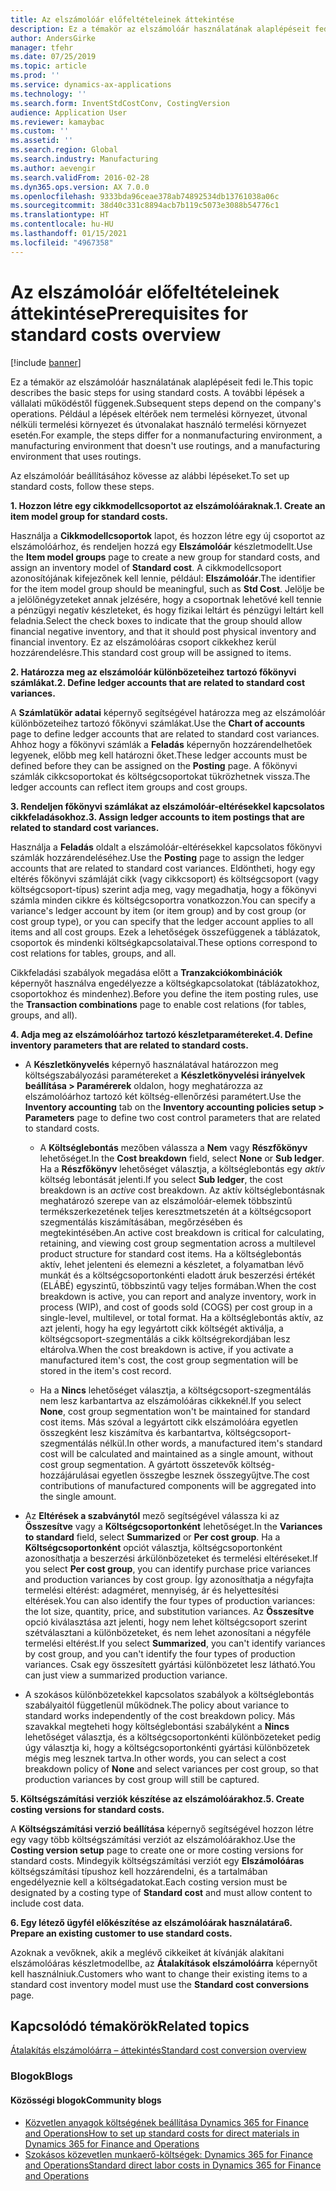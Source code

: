 ```yaml
---
title: Az elszámolóár előfeltételeinek áttekintése
description: Ez a témakör az elszámolóár használatának alaplépéseit fedi le.
author: AndersGirke
manager: tfehr
ms.date: 07/25/2019
ms.topic: article
ms.prod: ''
ms.service: dynamics-ax-applications
ms.technology: ''
ms.search.form: InventStdCostConv, CostingVersion
audience: Application User
ms.reviewer: kamaybac
ms.custom: ''
ms.assetid: ''
ms.search.region: Global
ms.search.industry: Manufacturing
ms.author: aevengir
ms.search.validFrom: 2016-02-28
ms.dyn365.ops.version: AX 7.0.0
ms.openlocfilehash: 9333bda96ceae378ab74892534db13761038a06c
ms.sourcegitcommit: 38d40c331c8894acb7b119c5073e3088b54776c1
ms.translationtype: HT
ms.contentlocale: hu-HU
ms.lasthandoff: 01/15/2021
ms.locfileid: "4967358"
---
```

# <a name="prerequisites-for-standard-costs-overview"></a><span data-ttu-id="37631-103">Az elszámolóár előfeltételeinek áttekintése</span><span class="sxs-lookup"><span data-stu-id="37631-103">Prerequisites for standard costs overview</span></span>

[!include [banner](../includes/banner.md)]

<span data-ttu-id="37631-104">Ez a témakör az elszámolóár használatának alaplépéseit fedi le.</span><span class="sxs-lookup"><span data-stu-id="37631-104">This topic describes the basic steps for using standard costs.</span></span> <span data-ttu-id="37631-105">A további lépések a vállalati működéstől függenek.</span><span class="sxs-lookup"><span data-stu-id="37631-105">Subsequent steps depend on the company's operations.</span></span> <span data-ttu-id="37631-106">Például a lépések eltérőek nem termelési környezet, útvonal nélküli termelési környezet és útvonalakat használó termelési környezet esetén.</span><span class="sxs-lookup"><span data-stu-id="37631-106">For example, the steps differ for a nonmanufacturing environment, a manufacturing environment that doesn't use routings, and a manufacturing environment that uses routings.</span></span> 

<span data-ttu-id="37631-107">Az elszámolóár beállításához kövesse az alábbi lépéseket.</span><span class="sxs-lookup"><span data-stu-id="37631-107">To set up standard costs, follow these steps.</span></span>

<span data-ttu-id="37631-108">**1. Hozzon létre egy cikkmodellcsoportot az elszámolóáraknak.**</span><span class="sxs-lookup"><span data-stu-id="37631-108">**1. Create an item model group for standard costs.**</span></span>

<span data-ttu-id="37631-109">Használja a **Cikkmodellcsoportok** lapot, és hozzon létre egy új csoportot az elszámolóárhoz, és rendeljen hozzá egy **Elszámolóár** készletmodellt.</span><span class="sxs-lookup"><span data-stu-id="37631-109">Use the **Item model groups** page to create a new group for standard costs, and assign an inventory model of **Standard cost**.</span></span> <span data-ttu-id="37631-110">A cikkmodellcsoport azonosítójának kifejezőnek kell lennie, például: **Elszámolóár**.</span><span class="sxs-lookup"><span data-stu-id="37631-110">The identifier for the item model group should be meaningful, such as **Std Cost**.</span></span> <span data-ttu-id="37631-111">Jelölje be a jelölőnégyzeteket annak jelzésére, hogy a csoportnak lehetővé kell tennie a pénzügyi negatív készleteket, és hogy fizikai leltárt és pénzügyi leltárt kell feladnia.</span><span class="sxs-lookup"><span data-stu-id="37631-111">Select the check boxes to indicate that the group should allow financial negative inventory, and that it should post physical inventory and financial inventory.</span></span> <span data-ttu-id="37631-112">Ez az elszámolóáras csoport cikkekhez kerül hozzárendelésre.</span><span class="sxs-lookup"><span data-stu-id="37631-112">This standard cost group will be assigned to items.</span></span>

<span data-ttu-id="37631-113">**2. Határozza meg az elszámolóár különbözeteihez tartozó főkönyvi számlákat.**</span><span class="sxs-lookup"><span data-stu-id="37631-113">**2. Define ledger accounts that are related to standard cost variances.**</span></span> 

<span data-ttu-id="37631-114">A **Számlatükör adatai** képernyő segítségével határozza meg az elszámolóár különbözeteihez tartozó főkönyvi számlákat.</span><span class="sxs-lookup"><span data-stu-id="37631-114">Use the **Chart of accounts** page to define ledger accounts that are related to standard cost variances.</span></span> <span data-ttu-id="37631-115">Ahhoz hogy a főkönyvi számlák a **Feladás** képernyőn hozzárendelhetőek legyenek, előbb meg kell határozni őket.</span><span class="sxs-lookup"><span data-stu-id="37631-115">These ledger accounts must be defined before they can be assigned on the **Posting** page.</span></span> <span data-ttu-id="37631-116">A főkönyvi számlák cikkcsoportokat és költségcsoportokat tükrözhetnek vissza.</span><span class="sxs-lookup"><span data-stu-id="37631-116">The ledger accounts can reflect item groups and cost groups.</span></span>

<span data-ttu-id="37631-117">**3. Rendeljen főkönyvi számlákat az elszámolóár-eltérésekkel kapcsolatos cikkfeladásokhoz.**</span><span class="sxs-lookup"><span data-stu-id="37631-117">**3. Assign ledger accounts to item postings that are related to standard cost variances.**</span></span> 

<span data-ttu-id="37631-118">Használja a **Feladás** oldalt a elszámolóár-eltérésekkel kapcsolatos főkönyvi számlák hozzárendeléséhez.</span><span class="sxs-lookup"><span data-stu-id="37631-118">Use the **Posting** page to assign the ledger accounts that are related to standard cost variances.</span></span> <span data-ttu-id="37631-119">Eldöntheti, hogy egy eltérés főkönyvi számláját cikk (vagy cikkcsoport) és költségcsoport (vagy költségcsoport-típus) szerint adja meg, vagy megadhatja, hogy a főkönyvi számla minden cikkre és költségcsoportra vonatkozzon.</span><span class="sxs-lookup"><span data-stu-id="37631-119">You can specify a variance's ledger account by item (or item group) and by cost group (or cost group type), or you can specify that the ledger account applies to all items and all cost groups.</span></span> <span data-ttu-id="37631-120">Ezek a lehetőségek összefüggenek a táblázatok, csoportok és mindenki költségkapcsolataival.</span><span class="sxs-lookup"><span data-stu-id="37631-120">These options correspond to cost relations for tables, groups, and all.</span></span> 

<span data-ttu-id="37631-121">Cikkfeladási szabályok megadása előtt a **Tranzakciókombinációk** képernyőt használva engedélyezze a költségkapcsolatokat (táblázatokhoz, csoportokhoz és mindenhez).</span><span class="sxs-lookup"><span data-stu-id="37631-121">Before you define the item posting rules, use the **Transaction combinations** page to enable cost relations (for tables, groups, and all).</span></span>

<span data-ttu-id="37631-122">**4. Adja meg az elszámolóárhoz tartozó készletparamétereket.**</span><span class="sxs-lookup"><span data-stu-id="37631-122">**4. Define inventory parameters that are related to standard costs.**</span></span> 

-  <span data-ttu-id="37631-123">A **Készletkönyvelés** képernyő használatával határozzon meg költségszabályozási paramétereket a **Készletkönyvelési irányelvek beállítása > Paramérerek** oldalon, hogy meghatározza az elszámolóárhoz tartozó két költség-ellenőrzési paramétert.</span><span class="sxs-lookup"><span data-stu-id="37631-123">Use the **Inventory accounting** tab on the **Inventory accounting policies setup > Parameters** page to define two cost control parameters that are related to standard costs.</span></span>

    -  <span data-ttu-id="37631-124">A **Költséglebontás** mezőben válassza a **Nem** vagy **Részfőkönyv** lehetőséget.</span><span class="sxs-lookup"><span data-stu-id="37631-124">In the **Cost breakdown** field, select **None** or **Sub ledger**.</span></span> <span data-ttu-id="37631-125">Ha a **Részfőkönyv** lehetőséget választja, a költséglebontás egy *aktív* költség lebontását jelenti.</span><span class="sxs-lookup"><span data-stu-id="37631-125">If you select **Sub ledger**, the cost breakdown is an *active* cost breakdown.</span></span> <span data-ttu-id="37631-126">Az aktív költséglebontásnak meghatározó szerepe van az elszámolóár-elemek többszintű termékszerkezetének teljes keresztmetszetén át a költségcsoport szegmentálás kiszámításában, megőrzésében és megtekintésében.</span><span class="sxs-lookup"><span data-stu-id="37631-126">An active cost breakdown is critical for calculating, retaining, and viewing cost group segmentation across a multilevel product structure for standard cost items.</span></span> <span data-ttu-id="37631-127">Ha a költséglebontás aktív, lehet jelenteni és elemezni a készletet, a folyamatban lévő munkát és a költségcsoportonkénti eladott áruk beszerzési értékét (ELÁBÉ) egyszintű, többszintű vagy teljes formában.</span><span class="sxs-lookup"><span data-stu-id="37631-127">When the cost breakdown is active, you can report and analyze inventory, work in process (WIP), and cost of goods sold (COGS) per cost group in a single-level, multilevel, or total format.</span></span> <span data-ttu-id="37631-128">Ha a költséglebontás aktív, az azt jelenti, hogy ha egy legyártott cikk költségét aktiválja, a költségcsoport-szegmentálás a cikk költségrekordjában lesz eltárolva.</span><span class="sxs-lookup"><span data-stu-id="37631-128">When the cost breakdown is active, if you activate a manufactured item's cost, the cost group segmentation will be stored in the item's cost record.</span></span> 

    -  <span data-ttu-id="37631-129">Ha a **Nincs** lehetőséget választja, a költségcsoport-szegmentálás nem lesz karbantartva az elszámolóáras cikkeknél.</span><span class="sxs-lookup"><span data-stu-id="37631-129">If you select **None**, cost group segmentation won't be maintained for standard cost items.</span></span> <span data-ttu-id="37631-130">Más szóval a legyártott cikk elszámolóára egyetlen összegként lesz kiszámítva és karbantartva, költségcsoport-szegmentálás nélkül.</span><span class="sxs-lookup"><span data-stu-id="37631-130">In other words, a manufactured item's standard cost will be calculated and maintained as a single amount, without cost group segmentation.</span></span> <span data-ttu-id="37631-131">A gyártott összetevők költség-hozzájárulásai egyetlen összegbe lesznek összegyűjtve.</span><span class="sxs-lookup"><span data-stu-id="37631-131">The cost contributions of manufactured components will be aggregated into the single amount.</span></span>

-  <span data-ttu-id="37631-132">Az **Eltérések a szabványtól** mező segítségével válassza ki az **Összesítve** vagy a **Költségcsoportonként** lehetőséget.</span><span class="sxs-lookup"><span data-stu-id="37631-132">In the **Variances to standard** field, select **Summarized** or **Per cost group**.</span></span> <span data-ttu-id="37631-133">Ha a **Költségcsoportonként** opciót választja, költségcsoportonként azonosíthatja a beszerzési árkülönbözeteket és termelési eltéréseket.</span><span class="sxs-lookup"><span data-stu-id="37631-133">If you select **Per cost group**, you can identify purchase price variances and production variances by cost group.</span></span> <span data-ttu-id="37631-134">Így azonosíthatja a négyfajta termelési eltérést: adagméret, mennyiség, ár és helyettesítési eltérések.</span><span class="sxs-lookup"><span data-stu-id="37631-134">You can also identify the four types of production variances: the lot size, quantity, price, and substitution variances.</span></span> <span data-ttu-id="37631-135">Az **Összesítve** opció kiválasztása azt jelenti, hogy nem lehet költségcsoport szerint szétválasztani a különbözeteket, és nem lehet azonosítani a négyféle termelési eltérést.</span><span class="sxs-lookup"><span data-stu-id="37631-135">If you select **Summarized**, you can't identify variances by cost group, and you can't identify the four types of production variances.</span></span> <span data-ttu-id="37631-136">Csak egy összesített gyártási különbözetet lesz látható.</span><span class="sxs-lookup"><span data-stu-id="37631-136">You can just view a summarized production variance.</span></span>

-  <span data-ttu-id="37631-137">A szokásos különbözetekkel kapcsolatos szabályok a költséglebontás szabályaitól függetlenül működnek.</span><span class="sxs-lookup"><span data-stu-id="37631-137">The policy about variance to standard works independently of the cost breakdown policy.</span></span> <span data-ttu-id="37631-138">Más szavakkal megteheti hogy költséglebontási szabályként a **Nincs** lehetőséget választja, és a költségcsoportonkénti különbözeteket pedig úgy választja ki, hogy a költségcsoportonkénti gyártási különbözetek mégis meg lesznek tartva.</span><span class="sxs-lookup"><span data-stu-id="37631-138">In other words, you can select a cost breakdown policy of **None** and select variances per cost group, so that production variances by cost group will still be captured.</span></span>

<span data-ttu-id="37631-139">**5. Költségszámítási verziók készítése az elszámolóárakhoz.**</span><span class="sxs-lookup"><span data-stu-id="37631-139">**5. Create costing versions for standard costs.**</span></span> 

<span data-ttu-id="37631-140">A **Költségszámítási verzió beállítása** képernyő segítségével hozzon létre egy vagy több költségszámítási verziót az elszámolóárakhoz.</span><span class="sxs-lookup"><span data-stu-id="37631-140">Use the **Costing version setup** page to create one or more costing versions for standard costs.</span></span> <span data-ttu-id="37631-141">Mindegyik költségszámítási verziót egy **Elszámolóáras** költségszámítási típushoz kell hozzárendelni, és a tartalmában engedélyeznie kell a költségadatokat.</span><span class="sxs-lookup"><span data-stu-id="37631-141">Each costing version must be designated by a costing type of **Standard cost** and must allow content to include cost data.</span></span>

<span data-ttu-id="37631-142">**6. Egy létező ügyfél előkészítése az elszámolóárak használatára**</span><span class="sxs-lookup"><span data-stu-id="37631-142">**6. Prepare an existing customer to use standard costs.**</span></span> 

<span data-ttu-id="37631-143">Azoknak a vevőknek, akik a meglévő cikkeiket át kívánják alakítani elszámolóáras készletmodellbe, az **Átalakítások elszámolóárra** képernyőt kell használniuk.</span><span class="sxs-lookup"><span data-stu-id="37631-143">Customers who want to change their existing items to a standard cost inventory model must use the **Standard cost conversions** page.</span></span>


<a name="related-topics"></a><span data-ttu-id="37631-144">Kapcsolódó témakörök</span><span class="sxs-lookup"><span data-stu-id="37631-144">Related topics</span></span>
--------

[<span data-ttu-id="37631-145">Átalakítás elszámolóárra – áttekintés</span><span class="sxs-lookup"><span data-stu-id="37631-145">Standard cost conversion overview</span></span>](standard-cost-conversion-overview.md)

### <a name="blogs"></a><span data-ttu-id="37631-146">Blogok</span><span class="sxs-lookup"><span data-stu-id="37631-146">Blogs</span></span>

#### <a name="community-blogs"></a><span data-ttu-id="37631-147">Közösségi blogok</span><span class="sxs-lookup"><span data-stu-id="37631-147">Community blogs</span></span>

- [<span data-ttu-id="37631-148">Közvetlen anyagok költségének beállítása Dynamics 365 for Finance and Operations</span><span class="sxs-lookup"><span data-stu-id="37631-148">How to set up standard costs for direct materials in Dynamics 365 for Finance and Operations</span></span>](https://financefunction.tech/2018/06/07/how-to-set-up-standard-costs-for-direct-materials-in-dynamics-365-for-finance-and-operations)
- [<span data-ttu-id="37631-149">Szokásos közevetlen munkaerő-költségek: Dynamics 365 for Finance and Operations</span><span class="sxs-lookup"><span data-stu-id="37631-149">Standard direct labor costs in Dynamics 365 for Finance and Operations</span></span>](https://financefunction.tech/2018/07/16/standard-direct-labor-cost-in-dynamics-365-for-finance-and-operations)

